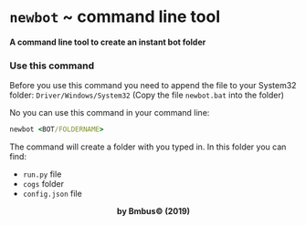 # ``newbot`` ~ command line tool
<strong>A command line tool to create an instant bot folder</strong>


### Use this command
Before you use this command you need to append the file to your System32 folder:
``Driver/Windows/System32`` (Copy the file `newbot.bat` into the folder)

No you can use this command in your command line:
````cmd
newbot <BOT/FOLDERNAME>
````

The command will create a folder with you typed in. In this folder you can find:
* ``run.py`` file
* ``cogs`` folder
*  ``config.json`` file


<div align=center>
    <strong>by Bmbus© (2019)</strong>
</div>
